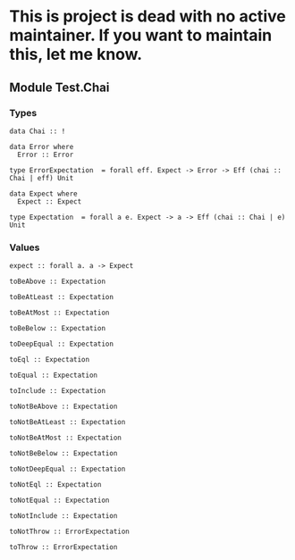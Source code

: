 # This is project is dead with no active maintainer. If you want to maintain this, let me know.

## Module Test.Chai

### Types

    data Chai :: !

    data Error where
      Error :: Error

    type ErrorExpectation  = forall eff. Expect -> Error -> Eff (chai :: Chai | eff) Unit

    data Expect where
      Expect :: Expect

    type Expectation  = forall a e. Expect -> a -> Eff (chai :: Chai | e) Unit


### Values

    expect :: forall a. a -> Expect

    toBeAbove :: Expectation

    toBeAtLeast :: Expectation

    toBeAtMost :: Expectation

    toBeBelow :: Expectation

    toDeepEqual :: Expectation

    toEql :: Expectation

    toEqual :: Expectation

    toInclude :: Expectation

    toNotBeAbove :: Expectation

    toNotBeAtLeast :: Expectation

    toNotBeAtMost :: Expectation

    toNotBeBelow :: Expectation

    toNotDeepEqual :: Expectation

    toNotEql :: Expectation

    toNotEqual :: Expectation

    toNotInclude :: Expectation

    toNotThrow :: ErrorExpectation

    toThrow :: ErrorExpectation
